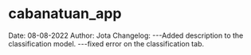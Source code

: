 # cabanatuan_app

Date: 08-08-2022
Author: Jota
Changelog:
---Added description to the classification model.
---fixed error on the classification tab.
  
